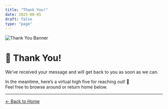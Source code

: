 ```yaml
---
title: "Thank You!"
date: 2025-08-05
draft: false
type: "page"
---
```


![Thank You Banner](/img/thanks.png)

# 🎉 Thank You!

We’ve received your message and will get back to you as soon as we can.

In the meantime, here’s a virtual high five for reaching out! 🙌  
Feel free to browse around or return home below.

---

[← Back to Home](/)